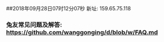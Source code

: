 ##2018年09月28日07时12分07秒 新址: 159.65.75.118
### 兔友常见问题及解答: https://github.com/wanggonging/d/blob/w/FAQ.md

